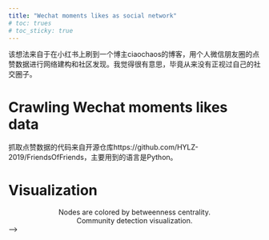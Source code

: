 ```yaml
---
title: "Wechat moments likes as social network"
# toc: trues
# toc_sticky: true
---
```


该想法来自于在小红书上刷到一个博主ciaochaos的博客，用个人微信朋友圈的点赞数据进行网络建构和社区发现。我觉得很有意思，毕竟从来没有正视过自己的社交圈子。

# Crawling Wechat moments likes data

抓取点赞数据的代码来自开源仓库https://github.com/HYLZ-2019/FriendsOfFriends，主要用到的语言是Python。

# Visualization
<center>
  <img src="{{ site.url }}{{ site.baseurl }}/assets/images/post_figs/wechat-likes/fig1.jpg" alt="">
  <figcaption>Nodes are colored by betweenness centrality.</figcaption>
  <img src="{{ site.url }}{{ site.baseurl }}/assets/images/post_figs/wechat-likes/fig2.jpg" alt="">
  <figcaption>Community detection visualization.</figcaption>
</center> -->




